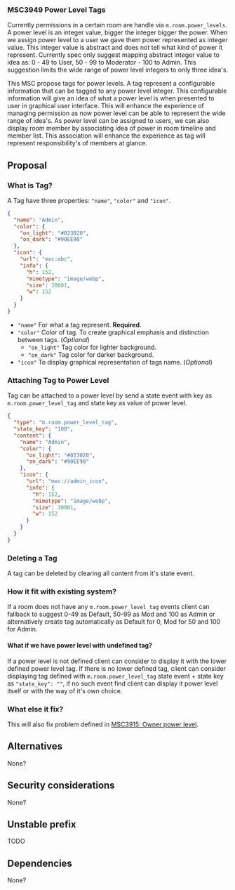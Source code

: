 ### MSC3949 Power Level Tags

Currently permissions in a certain room are handle via `m.room.power_levels`. A power level is an integer value, bigger the integer bigger the power. When we assign power level to a user we gave them power represented as integer value. This integer value is abstract and does not tell what kind of power it represent. Currently spec only suggest mapping abstract integer value to idea as: 0 - 49 to User, 50 - 99 to Moderator - 100 to Admin. This suggestion limits the wide range of power level integers to only three idea's.

This MSC propose tags for power levels. A tag represent a configurable information that can be tagged to any power level integer. This configurable information will give an idea of what a power level is when presented to user in graphical user interface. This will enhance the experience of managing permission as now power level can be able to represent the wide range of idea's. As power level can be assigned to users, we can also display room member by associating idea of power in room timeline and member list. This association will enhance the experience as tag will represent responsibility's of members at glance.

## Proposal

### What is Tag?
A Tag have three properties: `"name"`, `"color"` and `"icon"`.
```json
{
  "name": "Admin",
  "color": {
    "on_light": "#023020",
    "on_dark": "#90EE90"
  },
  "icon": {
    "url": "mxc:abc",
    "info": {
      "h": 152,
      "mimetype": "image/webp",
      "size": 30001,
      "w": 152
    }
  }
}
```
* `"name"` For what a tag represent. **Required**.
* `"color"` Color of tag. To create graphical emphasis and distinction between tags. (*Optional*)
  - `"on_light"` Tag color for lighter background.
  - `"on_dark"` Tag color for darker background.
* `"icon"` To display graphical representation of tags name. (*Optional*)

### Attaching Tag to Power Level
Tag can be attached to a power level by send a state event with key as `m.room.power_level_tag` and state key as value of power level.
```json
{
  "type": "m.room.power_level_tag",
  "state_key": "100",
  "content": {
    "name": "Admin",
    "color": {
      "on_light": "#023020",
      "on_dark": "#90EE90"
    },
    "icon": {
      "url": "mxc://admin_icon",
      "info": {
        "h": 152,
        "mimetype": "image/webp",
        "size": 30001,
        "w": 152
      }
    }
  }
}
```

### Deleting a Tag
A tag can be deleted by clearing all content from it's state event.

### How it fit with existing system?
If a room does not have any `m.room.power_level_tag` events client can fallback to suggest 0-49 as Default, 50-99 as Mod and 100 as Admin or alternatively create tag automatically as Default for 0, Mod for 50 and 100 for Admin.

#### What if we have power level with undefined tag?
If a power level is not defined client can consider to display it with the lower defined power level tag. If there is no lower defined tag, client can consider displaying tag defined with `m.room.power_level_tag` state event + state key as `"state_key": ""`, if no such event find client can display it power level itself or with the way of it's own choice.

### What else it fix?
This will also fix problem defined in [MSC3915: Owner power level](https://github.com/matrix-org/matrix-spec-proposals/blob/matthew/owner-pl/proposals/3915-owner-power-level.md).

## Alternatives

None?

## Security considerations

None?

## Unstable prefix

TODO

## Dependencies

None?
